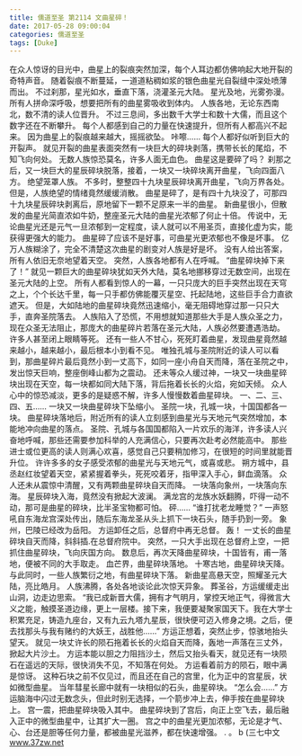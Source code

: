 ```yaml
---
title: 儒道至圣 第2114 文曲星碎！
date: 2017-05-28 09:00:04
categories: 儒道至圣
tags: [Duke]
---
```


在众人惊讶的目光中，曲星上的裂痕突然加深，每个人耳边都仿佛响起大地开裂的奇特声音。
随着裂痕不断蔓延，一道道粘稠如浆的银色曲星光自裂缝中深处喷薄而出。
不过刹那，星光如水，垂直下落，浇灌圣元大陆。
星光及地，光雾弥漫。
所有人拼命深呼吸，想要把所有的曲星雾吸收到体内。
人族各地，无论东西南北，数不清的读人位晋升。
不过三息间，多出数千大学士和数十大儒，而且这个数字还在不断攀升。
每个人都感到自己的力量在快速提升，但所有人都高兴不起来。
因为曲星上的裂痕越来越大，摇摇欲坠。
咔嚓……
每个人都好似听到巨大的开裂声。
就见开裂的曲星表面突然有一块巨大的碎块剥落，携带长长的尾焰，不知飞向何处。
无数人族惊恐莫名，许多人面无血色。
曲星这是要碎了吗？
刹那之后，又一块巨大的星辰碎块脱落，接着，一块又一块碎块离开曲星，飞向四面八方。
绝望笼罩人族。
不多时，整整四十九块星辰碎块离开曲星，飞向万界各处。
但是，人族绝望的情绪竟然缓缓消散。
曲星是碎了，是有四十九块没了，可那四十九块星辰碎块剥离后，原地留下一颗不足原来一半的曲星。
新曲星很小，但散发的曲星光简直浓如牛奶，整座圣元大陆的曲星光浓郁了何止十倍。
传说中，无论曲星光还是元气一旦浓郁到一定程度，读人就可以不用圣页，直接化虚为实，能获得更强大的能力。
曲星碎了应该不是好事，可曲星光更浓郁也不像是坏事。
亿万人族糊涂了，完全不清楚这次曲星的剧变对人族是好是坏。
没有人给出答案，所有人依旧无奈地望着天空。
突然，人族各地都有人在呼喊。
“曲星碎块掉下来了！”
就见一颗巨大的曲星碎块犹如天外大陆，莫名地挪移穿过无数空间，出现在圣元大陆的上空。
所有人都看到惊人的一幕，一只只庞大的巨手突然出现在天穹之上，个个长达千里，每一只手都仿佛能覆灭星空、托起陆地，这些巨手合力直欲遮天。
但是，大如陆地的曲星碎块竟然迅速缩小，毫无阻碍地穿过那一只只大手，直奔圣院落去。
人族陷入了恐慌，不用想就知道那些大手是人族众圣之力，现在众圣无法阻止，那庞大的曲星碎片若落在圣元大陆，人族必然要遭遇浩劫。
许多人甚至闭上眼睛等死。
还有一些人不甘心，死死盯着曲星，发现曲星竟然越来越小，越来越小，最后根本小到看不见。
唯独孔城与圣院附近的读人可以看到，那曲星碎片最后竟然小到一丈高下，如同一座小舟自天而降，落在圣院之中，发出惊天巨响，整座倒峰山都为之震动。
还未等众人缓过神，一块又一块曲星碎块出现在天空，每一块都如同大陆下落，背后拖着长长的火焰，宛如天倾。
众人心中的惊恐减淡，更多的是疑惑不解，许多人慢慢数着曲星碎块。
一、二、三、四、五……
一块又一块曲星碎块下坠缩小。
圣院一块，孔城一块，十国国都各一块。
曲星碎块落地后，附近所有的读人立刻感到曲星光与天地元气突然增加，本能地冲向曲星的落点。
圣院、孔城与各国国都陷入一片欢乐的海洋，许多读人兴奋地呼喊，那些还需要参加科举的人充满信心，只要再次赴考必然能高中。
那些进士或位更高的读人则满心欢喜，感觉自己只要稍加修习，在很短的时间里就能晋升位。
许许多多的女子感受浓郁的曲星光与天地元气，或喜或悲。
朔方城中，县丞赵红妆望着天空，紧紧握着拳头，死死咬着牙，指甲深入手心，鲜血滴落。
众人还未从震惊中清醒，又有两颗曲星碎块自天而降。
一块落向象州，一块落向东海。
星辰碎块入海，竟然没有掀起大波澜。
满龙宫的龙族水妖翻腾，吓得一动不动，那可是曲星的碎块，比半圣宝物都可怕。
砰……
“谁打扰老龙睡觉？”
一声怒吼自东海龙宫深处传出，随后东海龙圣从头上抓下一块石头，随手扔到一旁。
象州，巴陵已经改为岳阳。
方运卸任之后，总督府中再无总督。
轰！
一丈长的曲星碎块自天而降，斜斜插.在总督府院中。
突然，一只大手出现在总督府上空，一把抓住曲星碎块，飞向庆国方向。
数息后，再次天降曲星碎块，十国皆有，甫一落地，便被不同的大手取走。
血芒界，曲星碎块落地。
十寒古地，曲星碎块天降。
与此同时，一些人族繁衍之地，有曲星碎块下落。
新曲星高悬天空，照耀圣元大陆，亮比皓月。
人族沸腾，各处各地谈论此次惊天异象。
葬圣谷，方运缓缓走出山洞，边走边思索。
“我已成新晋大儒，拥有才气明月，掌控天地正气，得微言大义之能，触摸圣道边缘，更上一层楼。接下来，我便要凝聚家国天下。我在大学士积累充足，铸造九座台，又有九云九塔九星辰，很快便可迈入修身之境。之后，便去找那头与我有赌约的大妖王，战胜他……”
方运正想着，突然止步，惊骇地抬头望天。
就见一块丈许长的陨石拖着长长的火焰自天而降，轰地一声落在三丈外，掀起大片沙土。
方运本能以胆之力阻挡沙土，然后又抬头看天，就见还有一块陨石在遥远的天际，很快消失不见，不知落在何处。
方运看着前方的陨石，眼中满是惊讶。
这种石块之前不仅见过，而且还在自己的宫里，化为正中的宫星辰，状如微型曲星。
当年彗星长廊中就有一块相似的石头，曲星碎块。
“怎么会……”
方运脑海中闪过无数念头，但此时别无选择，一个箭步冲上去，伸手按在曲星碎块上。
宫一震，把曲星碎块吸入其中。
曲星碎块到了宫后，向正上空飞去，最后融入正中的微型曲星中，让其扩大一圈。
宫之中的曲星光更加浓郁，无论是才气、心、台还是胆等任何力量，都被曲星光滋养，都在快速增强。
.
。
b
(三七中文 www.37zw.net